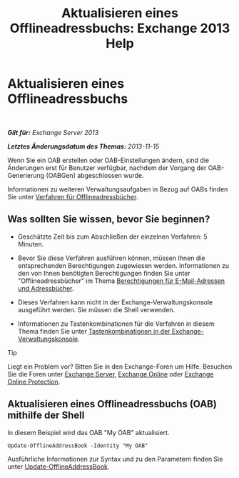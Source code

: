 ﻿---
title: 'Aktualisieren eines Offlineadressbuchs: Exchange 2013 Help'
TOCTitle: Aktualisieren eines Offlineadressbuchs
ms:assetid: 448a207e-41b4-4cef-9fe9-a68b81e2ec4e
ms:mtpsurl: https://technet.microsoft.com/de-de/library/Aa997684(v=EXCHG.150)
ms:contentKeyID: 50475558
ms.date: 04/24/2018
mtps_version: v=EXCHG.150
ms.translationtype: HT
---

# Aktualisieren eines Offlineadressbuchs

 

_**Gilt für:** Exchange Server 2013_

_**Letztes Änderungsdatum des Themas:** 2013-11-15_

Wenn Sie ein OAB erstellen oder OAB-Einstellungen ändern, sind die Änderungen erst für Benutzer verfügbar, nachdem der Vorgang der OAB-Generierung (OABGen) abgeschlossen wurde.

Informationen zu weiteren Verwaltungsaufgaben in Bezug auf OABs finden Sie unter [Verfahren für Offlineadressbücher](offline-address-book-procedures-exchange-2013-help.md).

## Was sollten Sie wissen, bevor Sie beginnen?

  - Geschätzte Zeit bis zum Abschließen der einzelnen Verfahren: 5 Minuten.

  - Bevor Sie diese Verfahren ausführen können, müssen Ihnen die entsprechenden Berechtigungen zugewiesen werden. Informationen zu den von Ihnen benötigten Berechtigungen finden Sie unter "Offlineadressbücher" im Thema [Berechtigungen für E-Mail-Adressen und Adressbücher](email-address-and-address-book-permissions-exchange-2013-help.md).

  - Dieses Verfahren kann nicht in der Exchange-Verwaltungskonsole ausgeführt werden. Sie müssen die Shell verwenden.

  - Informationen zu Tastenkombinationen für die Verfahren in diesem Thema finden Sie unter [Tastenkombinationen in der Exchange-Verwaltungskonsole](keyboard-shortcuts-in-the-exchange-admin-center-exchange-online-protection-help.md).


> [!TIP]
> Liegt ein Problem vor? Bitten Sie in den Exchange-Foren um Hilfe. Besuchen Sie die Foren unter <A href="https://go.microsoft.com/fwlink/p/?linkid=60612">Exchange Server</A>, <A href="https://go.microsoft.com/fwlink/p/?linkid=267542">Exchange Online</A> oder <A href="https://go.microsoft.com/fwlink/p/?linkid=285351">Exchange Online Protection</A>.



## Aktualisieren eines Offlineadressbuchs (OAB) mithilfe der Shell

In diesem Beispiel wird das OAB "My OAB" aktualisiert.

    Update-OfflineAddressBook -Identity "My OAB"

Ausführliche Informationen zur Syntax und zu den Parametern finden Sie unter [Update-OfflineAddressBook](https://technet.microsoft.com/de-de/library/aa995979\(v=exchg.150\)).


